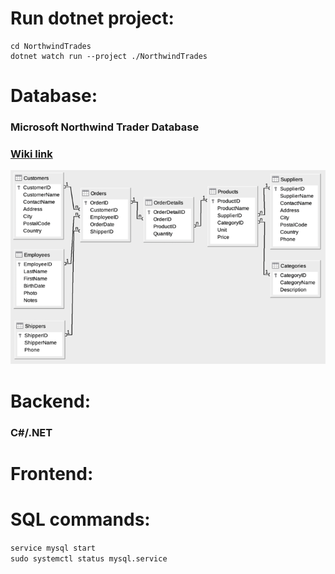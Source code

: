 # Run dotnet project:

```
cd NorthwindTrades
dotnet watch run --project ./NorthwindTrades
```

# Database:

### Microsoft Northwind Trader Database

### [Wiki link](https://en.wikiversity.org/wiki/Database_Examples/Northwind)

![alt text](image.png)

# Backend:

### C#/.NET

# Frontend:

###

# SQL commands:

`service mysql start`  
`sudo systemctl status mysql.service`
